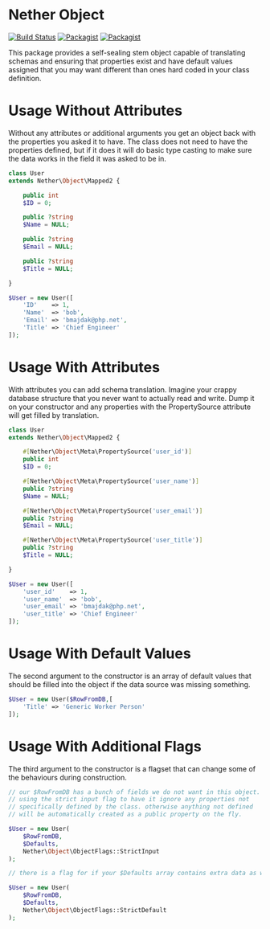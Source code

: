 # Nether Object

[![Build Status](https://travis-ci.org/netherphp/object.svg?branch=master)](https://travis-ci.org/netherphp/object)  [![Packagist](https://img.shields.io/packagist/v/netherphp/object.svg)](https://packagist.org/packages/netherphp/object) [![Packagist](https://img.shields.io/packagist/dt/netherphp/object.svg)](https://packagist.org/packages/netherphp/object)

This package provides a self-sealing stem object capable of translating schemas and ensuring that properties exist and have default values assigned that you may want different than ones hard coded in your class definition.

# Usage Without Attributes

Without any attributes or additional arguments you get an object back with the properties you asked it to have. The class does not need to have the properties defined, but if it does it will do basic type casting to make sure the data works in the field it was asked to be in.

```php
class User
extends Nether\Object\Mapped2 {

	public int
	$ID = 0;

	public ?string
	$Name = NULL;

	public ?string
	$Email = NULL;

	public ?string
	$Title = NULL;

}

$User = new User([
	'ID'    => 1,
	'Name'  => 'bob',
	'Email' => 'bmajdak@php.net',
	'Title' => 'Chief Engineer'
]);
```

# Usage With Attributes

With attributes you can add schema translation. Imagine your crappy database structure that you never want to actually read and write. Dump it on your constructor and any properties with the PropertySource attribute will get filled by translation.

```php
class User
extends Nether\Object\Mapped2 {

	#[Nether\Object\Meta\PropertySource('user_id')]
	public int
	$ID = 0;

	#[Nether\Object\Meta\PropertySource('user_name')]
	public ?string
	$Name = NULL;

	#[Nether\Object\Meta\PropertySource('user_email')]
	public ?string
	$Email = NULL;

	#[Nether\Object\Meta\PropertySource('user_title')]
	public ?string
	$Title = NULL;

}

$User = new User([
	'user_id'    => 1,
	'user_name'  => 'bob',
	'user_email' => 'bmajdak@php.net',
	'user_title' => 'Chief Engineer'
]);
```

# Usage With Default Values

The second argument to the constructor is an array of default values that should be filled into the object if the data source was missing something.

```php
$User = new User($RowFromDB,[
	'Title' => 'Generic Worker Person'
]);
```

# Usage With Additional Flags

The third argument to the constructor is a flagset that can change some of the behaviours during construction.

```php
// our $RowFromDB has a bunch of fields we do not want in this object.
// using the strict input flag to have it ignore any properties not
// specifically defined by the class. otherwise anything not defined
// will be automatically created as a public property on the fly.

$User = new User(
	$RowFromDB,
	$Defaults,
	Nether\Object\ObjectFlags::StrictInput
);

// there is a flag for if your $Defaults array contains extra data as well.

$User = new User(
	$RowFromDB,
	$Defaults,
	Nether\Object\ObjectFlags::StrictDefault
);
```